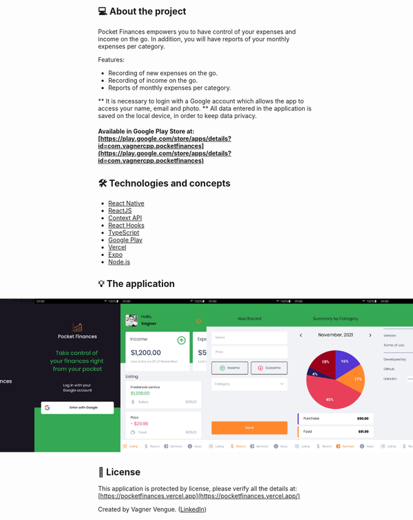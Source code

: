 ## 💻 About the project

Pocket Finances empowers you to have control of your expenses and income on the go. In addition, you will have reports of your monthly expenses per category.

Features:
- Recording of new expenses on the go.
- Recording of income on the go.
- Reports of monthly expenses per category.

** It is necessary to login with a Google account which allows the app to access your name, email and photo.
** All data entered in the application is saved on the local device, in order to keep data privacy.


#### Available in Google Play Store at: [https://play.google.com/store/apps/details?id=com.vagnercpp.pocketfinances](https://play.google.com/store/apps/details?id=com.vagnercpp.pocketfinances)


## 🛠 Technologies and concepts
- [React Native][rn]
- [ReactJS][reactjs]
- [Context API][context]
- [React Hooks][hooks]
- [TypeScript][typescript]
- [Google Play][googleplay]
- [Vercel][vercel]
- [Expo][expo]
- [Node.js][nodejs]


## 💡 The application

<p align="left" style="display: flex; align-items: flex-start; justify-content: center; padding: 5px;">
  
  <img alt="Splash-Screen" title="Splash-Screen" src="./github-assets/Splash-Screen.jpg" width="200px">
  <img alt="Login Screen" title="Login-Screen" src="./github-assets/Login-Screen.jpg" width="200px">
  <img alt="Home-Screen" title="Home-Screen" src="./github-assets/Home-Screen.jpg" width="200px">
  <img alt="Record-Screen" title="Record-Screen" src="./github-assets/Record-Screen.jpg" width="200px">
  <img alt="Summary-Screen" title="Summary-Screen" src="./github-assets/Summary-Screen.jpg" width="200px">
  <img alt="About-Screen" title="About-Screen" src="./github-assets/About-Screen.jpg" width="200px">
</p>


## 📝 License

This application is protected by license, please verify all the details at: [https://pocketfinances.vercel.app](https://pocketfinances.vercel.app/)

Created by Vagner Vengue. ([LinkedIn])


[LinkedIn]: https://br.linkedin.com/in/vagner-vengue
[rn]: https://facebook.github.io/react-native/
[reactjs]: https://reactjs.org
[context]: https://reactjs.org/docs/context.html
[hooks]: https://reactjs.org/docs/hooks-intro.html
[typescript]: https://www.typescriptlang.org/
[googleplay]: https://play.google.com/store
[Vercel]: https://vercel.com/
[expo]: https://expo.io/
[nodejs]: https://nodejs.org/
